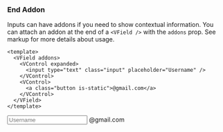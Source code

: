 ### End Addon

Inputs can have addons if you need to show contextual information.
You can attach an addon at the end of a `<VField />` with the `addons` prop.
See markup for more details about usage.

<!--code-->

```vue
<template>
  <VField addons>
    <VControl expanded>
      <input type="text" class="input" placeholder="Username" />
    </VControl>
    <VControl>
      <a class="button is-static">@gmail.com</a>
    </VControl>
  </VField>
</template>
```

<!--/code-->

<!--example-->

<VField addons>
  <VControl expanded>
    <input
        type="text"
        class="input"
        placeholder="Username"
      />
  </VControl>
  <VControl>
    <a class="button is-static">@gmail.com</a>
  </VControl>
</VField>

<!--/example-->
